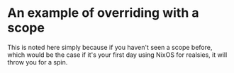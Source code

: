 # An example of overriding with a scope

This is noted here simply because if you haven't seen a scope
before, which would be the case if it's your first day using
NixOS for realsies, it will throw you for a spin.
